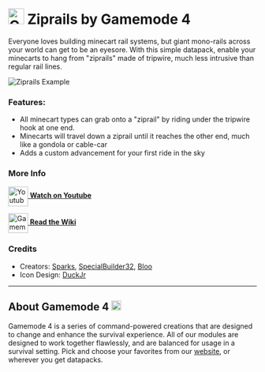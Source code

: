 # <img src="https://raw.githubusercontent.com/Gamemode4Dev/GM4_Datapacks/master/base/images/gm4_logo.png" alt="GM4 Logo" width="32" /> Ziprails by Gamemode 4

Everyone loves building minecart rail systems, but giant mono-rails across your world can get to be an eyesore. With this simple datapack, enable your minecarts to hang from "ziprails" made of tripwire, much less intrusive 
than regular rail lines. <!--$pmc:headerSize-->

![Ziprails Example](https://raw.githubusercontent.com/Gamemode4Dev/GM4_Datapacks/master/gm4_ziprails/images/ziprails_example.webp)  <!--$modrinth:replaceWithVideo--> <!--$pmc:delete-->

### Features:
- All minecart types can grab onto a "ziprail" by riding under the tripwire hook at one end.
- Minecarts will travel down a ziprail until it reaches the other end, much like a gondola or cable-car
- Adds a custom advancement for your first ride in the sky


### More Info
[<img src="https://raw.githubusercontent.com/Gamemode4Dev/GM4_Datapacks/master/base/images/youtube_logo.png" alt="Youtube Logo" width="40" align="center"/> **Watch on Youtube**](https://www.youtube.com/watch?v=QA7a5q2kVcg)

[<img src="https://raw.githubusercontent.com/Gamemode4Dev/GM4_Datapacks/master/base/images/gm4_wiki_logo.png" alt="Gamemode 4 Wiki Logo" width="40" align="center"/> **Read the Wiki**](https://wiki.gm4.co/wiki/Ziprails) 

### Credits
- Creators: [Sparks](https://twitter.com/SparksTheGamer), [SpecialBuilder32](https://twitter.com/SpecialBuilder), [Bloo](https://twitter.com/Bloo_dev)
- Icon Design: [DuckJr](https://twitter.com/DuckJr94)


---
## About Gamemode 4 <img src="https://raw.githubusercontent.com/Gamemode4Dev/GM4_Datapacks/master/base/images/gm4_logo.png" alt="Gamemode 4 Logo" width="20"/>
Gamemode 4 is a series of command-powered creations that are designed to change and enhance the survival experience. All of our modules are designed to work together flawlessly, and are balanced for usage in a survival setting. Pick and choose your favorites from our [website](https://gm4.co), or wherever you get datapacks.
